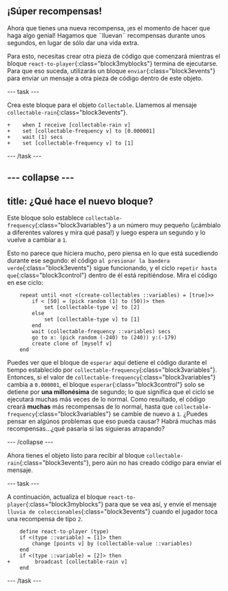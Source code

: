 ## ¡Súper recompensas!

Ahora que tienes una nueva recompensa, ¡es el momento de hacer que haga algo genial! Hagamos que ¨lluevan¨ recompensas durante unos segundos, en lugar de sólo dar una vida extra.

Para esto, necesitas crear otra pieza de código que comenzará mientras el bloque `react-to-player`{:class="block3myblocks"} termina de ejecutarse. Para que eso suceda, utilizarás un bloque `enviar`{:class="block3events"} para enviar un mensaje a otra pieza de código dentro de este objeto.

--- task ---

Crea este bloque para el objeto `Collectable`. Llamemos al mensaje `collectable-rain`{:class="block3events"}.

```blocks3
+    when I receive [collectable-rain v]
+    set [collectable-frequency v] to [0.000001]
+    wait (1) secs
+    set [collectable-frequency v] to [1]
```

--- /task ---

--- collapse ---
---
title: ¿Qué hace el nuevo bloque?
---

Este bloque solo establece `collectable-frequency`{:class="block3variables"} a un número muy pequeño (¡cámbialo a diferentes valores y mira qué pasa!) y luego espera un segundo y lo vuelve a cambiar a `1`.

Esto no parece que hiciera mucho, pero piensa en lo que está sucediendo durante ese segundo: el código `al presionar la bandera verde`{:class="block3events"} sigue funcionando, y el ciclo `repetir hasta que`{:class="block3control"} dentro de él está repitiéndose. Mira el código en ese ciclo:

```blocks3
    repeat until <not <(create-collectables ::variables) = [true]>>
        if < [50] = (pick random (1) to (50))> then
            set [collectable-type v] to [2]
        else
            set [collectable-type v] to [1]
        end
        wait (collectable-frequency ::variables) secs
        go to x: (pick random (-240) to (240)) y:(-179)
        create clone of [myself v]
    end
```

Puedes ver que el bloque de `esperar` aquí detiene el código durante el tiempo establecido por `collectable-frequency`{:class="block3variables"}. Entonces, si el valor de `collectable-frequency`{:class="block3variables"} cambia a `0.000001`, el bloque `esperar`{:class="block3control"} solo se detiene por **una millonésima** de segundo; lo que significa que el ciclo se ejecutará muchas más veces de lo normal. Como resultado, el código creará **muchas** más recompensas de lo normal, hasta que `collectable-frequency`{:class="block3variables"} se cambie de nuevo a `1`. ¿Puedes pensar en algúnos problemas que eso pueda causar? Habrá muchas más recompensas…¿qué pasaría si las siguieras atrapando?

--- /collapse ---

Ahora tienes el objeto listo para recibir al bloque `collectable-rain`{:class="block3events"}, pero aún no has creado código para enviar el mensaje.

--- task ---

A continuación, actualiza el bloque `react-to-player`{:class="block3myblocks"} para que se vea así, y envíe el mensaje `lluvia de coleccionables`{:class="block3events"} cuando el jugador toca una recompensa de tipo `2`.

```blocks3
    define react-to-player (type)
    if <(type ::variable) = [1]> then
        change [points v] by (collectable-value ::variables)
    end
    if <(type ::variable) = [2]> then
+        broadcast [collectable-rain v]
    end
```

--- /task ---
